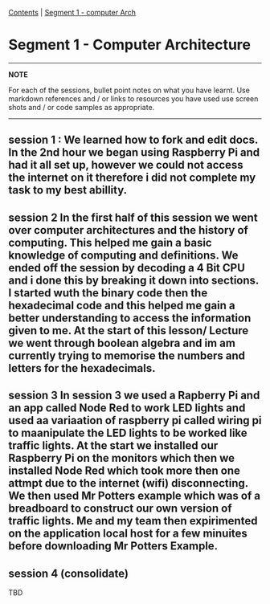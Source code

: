 [Contents](../personal_learning_record/personal_learning_record.md) | [Segment 1 - computer Arch](../personal_learning_record/segment1.md) 

# Segment 1 - Computer Architecture

---
**NOTE**

For each of the sessions, bullet point notes on what you have learnt.
Use markdown references and / or links to resources you have used
use  screen shots and / or code samples as appropriate.

---

## session 1 : We learned how to fork and edit docs. In the 2nd hour we began using Raspberry Pi and had it all set up, however we could not access the internet on it therefore i did not complete my task to my best abillity.

## session 2  In the  first half of this session we went over computer architectures and the history of computing. This helped me gain a basic knowledge of computing and definitions. We ended off the session by decoding a 4 Bit CPU and i done this by breaking it down into sections. I started wuth the binary code then the hexadecimal code and this helped me gain a better understanding to access the information given to me. At the start of this lesson/ Lecture we went through boolean algebra and im am currently trying to memorise the numbers and letters for the hexadecimals. 

## session 3 In session 3 we used a Rapberry Pi and an app called Node Red to work LED lights and used aa variaation of raspberry pi called wiring pi to maanipulate the LED lights to be worked like traffic lights. At the start we installed our Raspberry Pi on the monitors which then we installed Node Red which took more then one attmpt due to the internet (wifi) disconnecting. We then used Mr Potters example which was of a breadboard to construct our own version of traffic lights. Me and my team then expirimented on the application local host for a few minuites before downloading Mr Potters Example.

## session 4 (consolidate)


TBD
